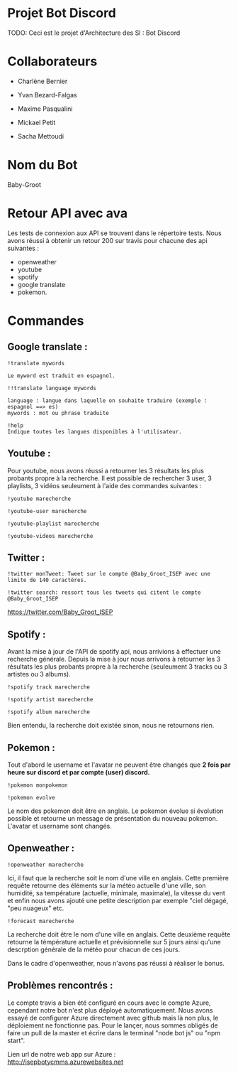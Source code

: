 # Projet Bot Discord
TODO: Ceci est le projet d'Architecture des SI : Bot Discord

# Collaborateurs

- Charlène Bernier

- Yvan Bezard-Falgas

- Maxime Pasqualini

- Mickael Petit

- Sacha Mettoudi

# Nom du Bot
Baby-Groot

# Retour API avec ava

Les tests de connexion aux API se trouvent dans le répertoire tests.
Nous avons réussi à obtenir un retour 200 sur travis pour chacune des api suivantes :

- openweather
- youtube
- spotify 
- google translate
- pokemon.

# Commandes

Google translate : 
------------------
```
!translate mywords

Le myword est traduit en espagnol.

!!translate language mywords

language : langue dans laquelle on souhaite traduire (exemple : espagnol ==> es)
mywords : mot ou phrase traduite

!help
Indique toutes les langues disponibles à l'utilisateur.
```

Youtube : 
---------
Pour youtube, nous avons réussi a retourner les 3 résultats les plus probants propre à la recherche.
Il est possible de rechercher 3 user, 3 playlists, 3 vidéos seuleument à l'aide des commandes suivantes :

```
!youtube marecherche

!youtube-user marecherche

!youtube-playlist marecherche 

!youtube-videos marecherche
```

Twitter :
---------
```
!twitter monTweet: Tweet sur le compte @Baby_Groot_ISEP avec une limite de 140 caractères.

!twitter search: ressort tous les tweets qui citent le compte @Baby_Groot_ISEP
```

https://twitter.com/Baby_Groot_ISEP

Spotify : 
---------
Avant la mise à jour de l'API de spotify api, nous arrivions à effectuer une recherche générale. Depuis la mise à jour nous arrivons à retourner les 3 résultats les plus probants propre à la recherche (seuleument 3 tracks ou 3 artistes ou 3 albums).
```
!spotify track marecherche

!spotify artist marecherche

!spotify album marecherche
```

Bien entendu, la recherche doit existée sinon, nous ne retournons rien.

Pokemon :
---------

Tout d'abord le username et l'avatar ne peuvent être changés que **2 fois par heure sur discord et par compte (user) discord.**

```
!pokemon monpokemon

!pokemon evolve
```
Le nom des pokemon doit être en anglais.
Le pokemon évolue si évolution possible et retourne un message de présentation du nouveau pokemon.
L'avatar et username sont changés.

Openweather : 
-------------

```
!openweather marecherche
```
Ici, il faut que la recherche soit le nom d'une ville en anglais.
Cette première requête retourne des éléments sur la météo actuelle d'une ville, son humidité, sa température (actuelle, minimale, maximale), la vitesse du vent et enfin nous avons ajouté une petite description par exemple "ciel dégagé, "peu nuageux" etc.

```
!forecast marecherche
```
La recherche doit être le nom d'une ville en anglais.
Cette deuxième requête retourne la témpérature actuelle et prévisionnelle sur 5 jours ainsi qu'une descrption générale de la météo pour chacun de ces jours.

Dans le cadre d'openweather, nous n'avons pas réussi à réaliser le bonus.

Problèmes rencontrés :
----------------------

Le compte travis a bien été configuré en cours avec le compte Azure, cependant notre bot n'est plus déployé automatiquement.
Nous avons essayé de configurer Azure directement avec github mais là non plus, le déploiement ne fonctionne pas.
Pour le lançer, nous sommes obligés de faire un pull de la master et écrire dans le terminal "node bot js" ou "npm start".

Lien url de notre web app sur Azure : http://isepbotycmms.azurewebsites.net
